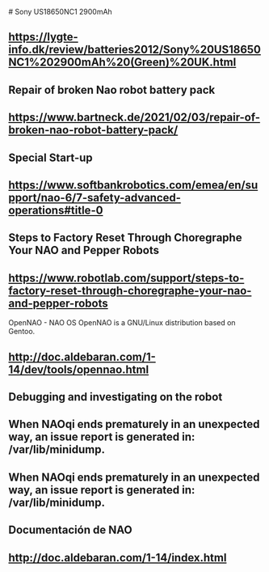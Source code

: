 
# Sony US18650NC1 2900mAh
## https://lygte-info.dk/review/batteries2012/Sony%20US18650NC1%202900mAh%20(Green)%20UK.html

## Repair of broken Nao robot battery pack
## https://www.bartneck.de/2021/02/03/repair-of-broken-nao-robot-battery-pack/


## Special Start-up
## https://www.softbankrobotics.com/emea/en/support/nao-6/7-safety-advanced-operations#title-0

## Steps to Factory Reset Through Choregraphe Your NAO and Pepper Robots
## https://www.robotlab.com/support/steps-to-factory-reset-through-choregraphe-your-nao-and-pepper-robots


OpenNAO - NAO OS
OpenNAO is a GNU/Linux distribution based on Gentoo.
## http://doc.aldebaran.com/1-14/dev/tools/opennao.html


## Debugging and investigating on the robot
## When NAOqi ends prematurely in an unexpected way, an issue report is generated in: /var/lib/minidump.
## When NAOqi ends prematurely in an unexpected way, an issue report is generated in: /var/lib/minidump.

## Documentación de NAO
## http://doc.aldebaran.com/1-14/index.html

